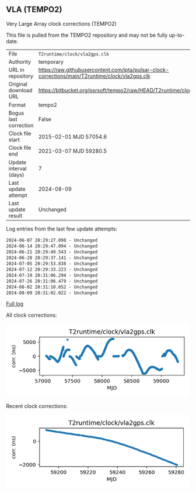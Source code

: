 
## VLA (TEMPO2)

Very Large Array clock corrections (TEMPO2)

This file is pulled from the TEMPO2 repository and may not be fully
up-to-date.

|     |     |
|:--- |:--- |
| File | `T2runtime/clock/vla2gps.clk` |
| Authority | temporary |
| URL in repository | <https://raw.githubusercontent.com/ipta/pulsar-clock-corrections/main/T2runtime/clock/vla2gps.clk> |
| Original download URL | <https://bitbucket.org/psrsoft/tempo2/raw/HEAD/T2runtime/clock/vla2gps.clk> |
| Format | tempo2 |
| Bogus last correction | False |
| Clock file start | 2015-02-01 MJD 57054.6 |
| Clock file end | 2021-03-07 MJD 59280.5 |
| Update interval (days) | 7 |
| Last update attempt | 2024-08-09 |
| Last update result | Unchanged |

Log entries from the last few update attempts:
```
2024-06-07 20:29:27.098 - Unchanged
2024-06-14 20:29:47.094 - Unchanged
2024-06-21 20:29:49.543 - Unchanged
2024-06-28 20:29:37.141 - Unchanged
2024-07-05 20:29:53.838 - Unchanged
2024-07-12 20:29:33.223 - Unchanged
2024-07-19 20:31:06.294 - Unchanged
2024-07-26 20:31:06.479 - Unchanged
2024-08-02 20:31:10.652 - Unchanged
2024-08-09 20:31:02.022 - Unchanged
```
[Full log](https://raw.githubusercontent.com/ipta/pulsar-clock-corrections/main/log/T2runtime/clock/vla2gps.clk.log)


All clock corrections:

![plot of all clock corrections](vla2gps.clk.png "All corrections")

Recent clock corrections:

![plot of recent clock corrections](vla2gps.clk.short.png "Recent corrections")

